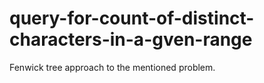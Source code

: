 # query-for-count-of-distinct-characters-in-a-gven-range


Fenwick tree approach to the mentioned problem.


